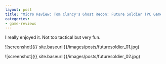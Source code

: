 ```yaml
---
layout: post
title: "Micro Review: Tom Clancy's Ghost Recon: Future Soldier (PC Game)"
categories:
- game-reviews
---
```



I really enjoyed it. Not too tactical but very fun.


![screenshot]({{ site.baseurl }}/images/posts/futuresoldier_01.jpg)

![screenshot]({{ site.baseurl }}/images/posts/futuresoldier_02.jpg)


